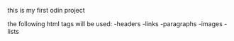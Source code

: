 this is my first odin project

the following html tags will be used:
-headers
-links
-paragraphs
-images
-lists